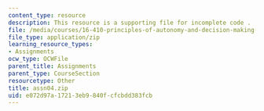 ```yaml
---
content_type: resource
description: This resource is a supporting file for incomplete code .
file: /media/courses/16-410-principles-of-autonomy-and-decision-making-fall-2010/e072d97a17213eb9840fcfcbdd383fcb_assn04.zip
file_type: application/zip
learning_resource_types:
- Assignments
ocw_type: OCWFile
parent_title: Assignments
parent_type: CourseSection
resourcetype: Other
title: assn04.zip
uid: e072d97a-1721-3eb9-840f-cfcbdd383fcb
---
```

